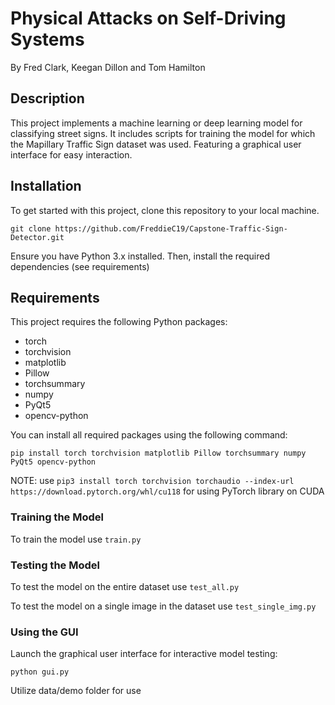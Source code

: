 # Physical Attacks on Self-Driving Systems
By Fred Clark, Keegan Dillon and Tom Hamilton
## Description

This project implements a machine learning or deep learning model for classifying street signs. It includes scripts for training the model for which the Mapillary Traffic Sign dataset was used. Featuring a graphical user interface for easy interaction.

## Installation

To get started with this project, clone this repository to your local machine.

```
git clone https://github.com/FreddieC19/Capstone-Traffic-Sign-Detector.git
```

Ensure you have Python 3.x installed. Then, install the required dependencies (see requirements)

## Requirements

This project requires the following Python packages:

- torch
- torchvision
- matplotlib
- Pillow
- torchsummary
- numpy
- PyQt5
- opencv-python

You can install all required packages using the following command:

```
pip install torch torchvision matplotlib Pillow torchsummary numpy PyQt5 opencv-python
```
NOTE: use ```pip3 install torch torchvision torchaudio --index-url https://download.pytorch.org/whl/cu118``` for using PyTorch library on CUDA

### Training the Model

To train the model use `train.py`

### Testing the Model

To test the model on the entire dataset use `test_all.py`

To test the model on a single image in the dataset use `test_single_img.py`

### Using the GUI

Launch the graphical user interface for interactive model testing:

```
python gui.py
```
Utilize data/demo folder for use


